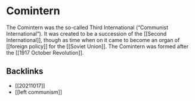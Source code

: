 # Comintern

The Comintern was the so-called Third International (&ldquo;Communist International&rdquo;). It was created to be a succession of the [[Second International]], though as time when on it came to become an organ of [[foreign policy]] for the [[Soviet Union]]. The Comintern was formed after the [[1917 October Revolution]].


## Backlinks

-   [[20211017]]
-   [[left communism]]
